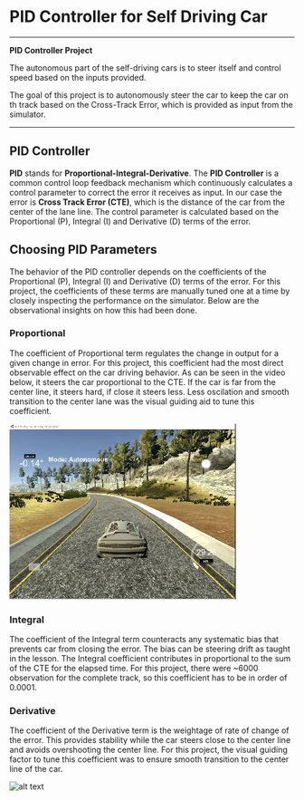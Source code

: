 # **PID Controller for Self Driving Car** 

---

**PID Controller Project**

The autonomous part of the self-driving cars is to steer itself and control speed based on the inputs provided.

The goal of this project is to autonomously steer the car to keep the car on th track based on the Cross-Track Error, which is provided as input from the simulator.


[//]: # (Image References)

[video1]: ./Videos/P.gif "Proportional"
[video2]: ./Videos/Working.gif "WorkingSimulation"

---
## PID Controller

**PID** stands for **Proportional-Integral-Derivative**. The **PID Controller** is a common control loop feedback mechanism which continuously calculates a control parameter to correct the error it receives as input. In our case the error is **Cross Track Error (CTE)**, which is the  distance of the car from the center of the lane line. The control parameter is calculated based on the Proportional (P), Integral (I) and Derivative (D) terms of the error.

## Choosing PID Parameters
The behavior of the PID controller depends on the coefficients of the Proportional (P), Integral (I) and Derivative (D) terms of the error. For this project, the coefficients of these terms are manually tuned one at a time by closely inspecting the performance on the simulator. Below are the observational insights on how this had been done.


### Proportional
The coefficient of Proportional term regulates the change in output for a given change in error. For this project, this coefficient had the most direct observable effect on the car driving behavior. As can be seen in the video below, it steers the car proportional to the CTE. If the car is far from the center line, it steers hard, if close it steers less. Less oscilation and smooth transition to the center lane was the visual guiding aid to tune this coefficient.

![alt text][video1]

### Integral 
The coefficient of the Integral term counteracts any systematic bias that prevents car from closing the error. The bias can be steering drift as taught in the lesson. The Integral coefficient contributes in proportional to the sum of the CTE for the elapsed time. For this project, there were ~6000 observation for the complete track, so this coefficient has to be in order of 0.0001.

### Derivative 
The coefficient of the Derivative term is the weightage of rate of change of the error. This provides stability while the car steers close to the center line and avoids overshooting the center line. For this project, the visual guiding factor to tune this coefficient was to ensure smooth transition to the center line of the car.

![alt text][video2]